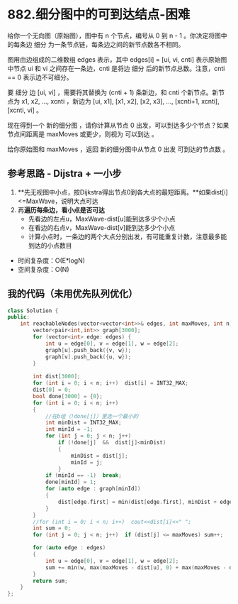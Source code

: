 # 882.细分图中的可到达结点-困难

给你一个无向图（原始图），图中有 n 个节点，编号从 0 到 n - 1 。你决定将图中的每条边 细分 为一条节点链，每条边之间的新节点数各不相同。

图用由边组成的二维数组 edges 表示，其中 edges[i] = [ui, vi, cnti] 表示原始图中节点 ui 和 vi 之间存在一条边，cnti 是将边 细分 后的新节点总数。注意，cnti == 0 表示边不可细分。

要 细分 边 [ui, vi] ，需要将其替换为 (cnti + 1) 条新边，和 cnti 个新节点。新节点为 x1, x2, ..., xcnti ，新边为 [ui, x1], [x1, x2], [x2, x3], ..., [xcnti+1, xcnti], [xcnti, vi] 。

现在得到一个 新的细分图 ，请你计算从节点 0 出发，可以到达多少个节点？如果节点间距离是 maxMoves 或更少，则视为 可以到达 。

给你原始图和 maxMoves ，返回 新的细分图中从节点 0 出发 可到达的节点数 。



## 参考思路 - Dijstra + 一小步

1. **先无视图中小点，按Dijkstra得出节点0到各大点的最短距离。**如果dist[i]<=MaxWave，说明大点可达
2. 再**遍历每条边，看小点是否可达**
   - 先看边的左点u，MaxWave-dist[u]能到达多少个小点
   - 在看边的右点v，MaxWave-dist[v]能到达多少个小点
   - 计算小点时，一条边的两个大点分别出发，有可能重复计数，注意最多能到达的小点数目

- 时间复杂度：O(E*logN)
- 空间复杂度：O(N)

## 我的代码（未用优先队列优化）

```c++
class Solution {
public:
    int reachableNodes(vector<vector<int>>& edges, int maxMoves, int n) {
        vector<pair<int,int>> graph[3000];
        for (vector<int> edge: edges) {
            int u = edge[0], v = edge[1], w = edge[2];
            graph[u].push_back({v, w});
            graph[v].push_back({u, w});
        }
        
        int dist[3000];
        for (int i = 0; i < n; i++)  dist[i] = INT32_MAX;
        dist[0] = 0;
        bool done[3000] = {0};
        for (int i = 0; i < n; i++)
        {
            //在b组（!done[j]）里选一个最小的
            int minDist = INT32_MAX;
            int minId = -1;
            for (int j = 0; j < n; j++)
                if (!done[j]  &&  dist[j]<minDist)
                {
                    minDist = dist[j];
                    minId = j;
                }
            if (minId == -1)  break;
            done[minId] = 1;
            for (auto edge : graph[minId])
            {
                dist[edge.first] = min(dist[edge.first], minDist + edge.second + 1);
            }
        }
        //for (int i = 0; i < n; i++)  cout<<dist[i]<<" ";
        int sum = 0;
        for (int j = 0; j < n; j++)  if (dist[j] <= maxMoves) sum++;

        for (auto edge : edges)
        {
            int u = edge[0], v = edge[1], w = edge[2];
            sum += min(w, max(maxMoves - dist[u], 0) + max(maxMoves - dist[v], 0));
        }
        return sum;
    }
};
```

